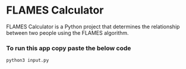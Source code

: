 # FLAMES Calculator

FLAMES Calculator is a Python project that determines the relationship between two people using the FLAMES algorithm.

### To run this app copy paste the below code
```
python3 input.py